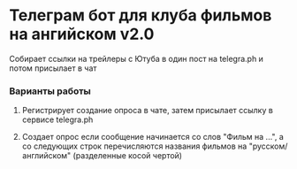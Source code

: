 # Телеграм бот для клуба фильмов на ангийском v2.0

Собирает ссылки на трейлеры с Ютуба в один пост на telegra.ph
и потом присылает в чат

### Варианты работы
1. Регистрирует создание опроса в чате, затем присылает ссылку в сервисе telegra.ph

2. Создает опрос если сообщение начинается со слов "Фильм на ...", а со следующих строк перечисляются названия фильмов на "русском/английском" (разделенные косой чертой) 